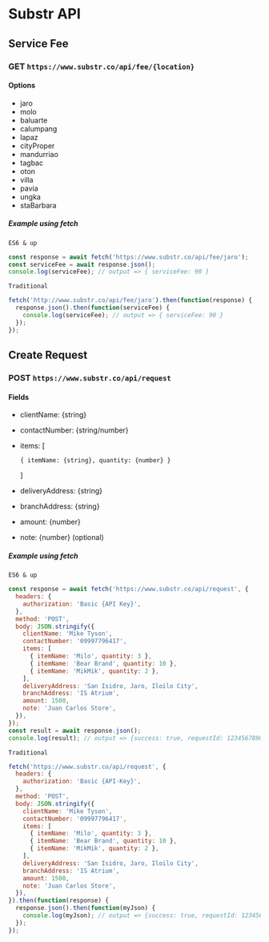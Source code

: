 # Substr API

## Service Fee

### GET `https://www.substr.co/api/fee/{location}`

#### Options

- jaro
- molo
- baluarte
- calumpang
- lapaz
- cityProper
- mandurriao
- tagbac
- oton
- villa
- pavia
- ungka
- staBarbara

##### Example using fetch

`ES6 & up`

```javascript
const response = await fetch('https://www.substr.co/api/fee/jaro');
const serviceFee = await response.json();
console.log(serviceFee); // output => { serviceFee: 90 }
```

`Traditional`

```javascript
fetch('http://www.substr.co/api/fee/jaro').then(function(response) {
  response.json().then(function(serviceFee) {
    console.log(serviceFee); // output => { serviceFee: 90 }
  });
});
```

## Create Request

### POST `https://www.substr.co/api/request`

#### Fields

- clientName: {string}
- contactNumber: {string/number}
- items: [

  `{ itemName: {string}, quantity: {number} }`

  ]

- deliveryAddress: {string}
- branchAddress: {string}
- amount: {number}
- note: {number} (optional)

##### Example using fetch

`ES6 & up`

```javascript
const response = await fetch('https://www.substr.co/api/request', {
  headers: {
    authorization: 'Basic {API Key}',
  },
  method: 'POST',
  body: JSON.stringify({
    clientName: 'Mike Tyson',
    contactNumber: '09997796417',
    items: [
      { itemName: 'Milo', quantity: 3 },
      { itemName: 'Bear Brand', quantity: 10 },
      { itemName: 'MikMik', quantity: 2 },
    ],
    deliveryAddress: 'San Isidro, Jaro, Iloilo City',
    branchAddress: 'IS Atrium',
    amount: 1500,
    note: 'Juan Carlos Store',
  }),
});
const result = await response.json();
console.log(result); // output => {success: true, requestId: 1234567890}
```

`Traditional`

```javascript
fetch('https://www.substr.co/api/request', {
  headers: {
    authorization: 'Basic {API-Key}',
  },
  method: 'POST',
  body: JSON.stringify({
    clientName: 'Mike Tyson',
    contactNumber: '09997796417',
    items: [
      { itemName: 'Milo', quantity: 3 },
      { itemName: 'Bear Brand', quantity: 10 },
      { itemName: 'MikMik', quantity: 2 },
    ],
    deliveryAddress: 'San Isidro, Jaro, Iloilo City',
    branchAddress: 'IS Atrium',
    amount: 1500,
    note: 'Juan Carlos Store',
  }),
}).then(function(response) {
  response.json().then(function(myJson) {
    console.log(myJson); // output => {success: true, requestId: 1234567890}
  });
});
```
